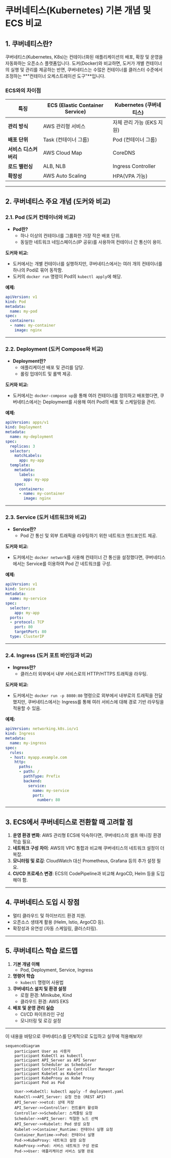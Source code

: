 # 쿠버네티스(Kubernetes) 기본 개념 및 ECS 비교

## 1. 쿠버네티스란?
쿠버네티스(Kubernetes, K8s)는 컨테이너화된 애플리케이션의 배포, 확장 및 운영을 자동화하는 오픈소스 플랫폼입니다. 도커(Docker)와 비교하면, 도커가 개별 컨테이너의 실행 및 관리를 제공하는 반면, 쿠버네티스는 수많은 컨테이너를 클러스터 수준에서 조정하는 **"컨테이너 오케스트레이션 도구"**입니다.

### ECS와의 차이점
| 특징               | ECS (Elastic Container Service) | Kubernetes (쿠버네티스) |
|------------------|-----------------------------|--------------------|
| **관리 방식**      | AWS 관리형 서비스             | 자체 관리 가능 (EKS 지원) |
| **배포 단위**      | Task (컨테이너 그룹)           | Pod (컨테이너 그룹)   |
| **서비스 디스커버리** | AWS Cloud Map               | CoreDNS              |
| **로드 밸런싱**    | ALB, NLB                     | Ingress Controller   |
| **확장성**         | AWS Auto Scaling             | HPA(VPA 가능)         |

---

## 2. 쿠버네티스 주요 개념 (도커와 비교)

### 2.1. Pod (도커 컨테이너와 비교)
- **Pod란?**
    - 하나 이상의 컨테이너를 그룹화한 가장 작은 배포 단위.
    - 동일한 네트워크 네임스페이스(IP 공유)를 사용하여 컨테이너 간 통신이 용이.

**도커와 비교:**
- 도커에서는 개별 컨테이너를 실행하지만, 쿠버네티스에서는 여러 개의 컨테이너를 하나의 Pod로 묶어 동작함.
- 도커의 `docker run` 명령이 Pod의 `kubectl apply`에 해당.

**예제:**
```yaml
apiVersion: v1
kind: Pod
metadata:
  name: my-pod
spec:
  containers:
  - name: my-container
    image: nginx
```

---

### 2.2. Deployment (도커 Compose와 비교)
- **Deployment란?**
    - 애플리케이션 배포 및 관리를 담당.
    - 롤링 업데이트 및 롤백 제공.

**도커와 비교:**
- 도커에서는 `docker-compose up`을 통해 여러 컨테이너를 정의하고 배포했다면, 쿠버네티스에서는 Deployment를 사용해 여러 Pod의 배포 및 스케일링을 관리.

**예제:**
```yaml
apiVersion: apps/v1
kind: Deployment
metadata:
  name: my-deployment
spec:
  replicas: 3
  selector:
    matchLabels:
      app: my-app
  template:
    metadata:
      labels:
        app: my-app
    spec:
      containers:
      - name: my-container
        image: nginx
```

---

### 2.3. Service (도커 네트워크와 비교)
- **Service란?**
    - Pod 간 통신 및 외부 트래픽을 라우팅하기 위한 네트워크 엔드포인트 제공.

**도커와 비교:**
- 도커에서는 `docker network`를 사용해 컨테이너 간 통신을 설정했다면, 쿠버네티스에서는 Service를 이용하여 Pod 간 네트워크를 구성.

**예제:**
```yaml
apiVersion: v1
kind: Service
metadata:
  name: my-service
spec:
  selector:
    app: my-app
  ports:
  - protocol: TCP
    port: 80
    targetPort: 80
  type: ClusterIP
```

---

### 2.4. Ingress (도커 포트 바인딩과 비교)
- **Ingress란?**
    - 클러스터 외부에서 내부 서비스로의 HTTP/HTTPS 트래픽을 라우팅.

**도커와 비교:**
- 도커에서는 `docker run -p 8080:80` 명령으로 외부에서 내부로의 트래픽을 전달했지만, 쿠버네티스에서는 Ingress를 통해 여러 서비스에 대해 경로 기반 라우팅을 적용할 수 있음.

**예제:**
```yaml
apiVersion: networking.k8s.io/v1
kind: Ingress
metadata:
  name: my-ingress
spec:
  rules:
  - host: myapp.example.com
    http:
      paths:
      - path: /
        pathType: Prefix
        backend:
          service:
            name: my-service
            port:
              number: 80
```

---

## 3. ECS에서 쿠버네티스로 전환할 때 고려할 점
1. **운영 환경 변화**: AWS 관리형 ECS에 익숙하다면, 쿠버네티스의 셀프 매니징 환경 학습 필요.
2. **네트워크 구성 차이**: AWS의 VPC 통합과 비교해 쿠버네티스의 네트워크 설정이 더 복잡.
3. **모니터링 및 로깅**: CloudWatch 대신 Prometheus, Grafana 등의 추가 설정 필요.
4. **CI/CD 프로세스 변경**: ECS의 CodePipeline과 비교해 ArgoCD, Helm 등을 도입해야 함.

---

## 4. 쿠버네티스 도입 시 장점
- 멀티 클라우드 및 하이브리드 환경 지원.
- 오픈소스 생태계 활용 (Helm, Istio, ArgoCD 등).
- 확장성과 유연성 (자동 스케일링, 클러스터링).

---

## 5. 쿠버네티스 학습 로드맵
1. **기본 개념 이해**
    - Pod, Deployment, Service, Ingress
2. **명령어 학습**
    - `kubectl` 명령어 사용법
3. **쿠버네티스 설치 및 환경 설정**
    - 로컬 환경: Minikube, Kind
    - 클라우드 환경: AWS EKS
4. **배포 및 운영 관리 실습**
    - CI/CD 파이프라인 구성
    - 모니터링 및 로깅 설정

---

이 내용을 바탕으로 쿠버네티스를 단계적으로 도입하고 실무에 적용해보자!

```mermaid
sequenceDiagram
    participant User as 사용자
    participant KubeCtl as kubectl
    participant API_Server as API Server
    participant Scheduler as Scheduler
    participant Controller as Controller Manager
    participant Kubelet as Kubelet
    participant KubeProxy as Kube Proxy
    participant Pod as Pod

    User->>KubeCtl: kubectl apply -f deployment.yaml
    KubeCtl->>API_Server: 요청 전송 (REST API)
    API_Server->>etcd: 상태 저장
    API_Server->>Controller: 컨트롤러 활성화
    Controller->>Scheduler: 스케줄링 요청
    Scheduler->>API_Server: 적절한 노드 선택
    API_Server->>Kubelet: Pod 생성 요청
    Kubelet->>Container_Runtime: 컨테이너 실행 요청
    Container_Runtime->>Pod: 컨테이너 실행
    Pod->>KubeProxy: 네트워크 설정 요청
    KubeProxy->>Pod: 서비스 네트워크 구성 완료
    Pod->>User: 애플리케이션 서비스 실행 완료
```
